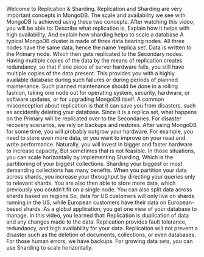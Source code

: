 Welcome to Replication & Sharding. Replication and Sharding are very important concepts in MongoDB.
The scale and availability we see with MongoDB is achieved using these two concepts.
After watching this video, you will be able to: Describe what replication is,
Explain how it helps with high availability, And explain how sharding helps to scale a database
A typical MongoDB cluster is made of three data bearing nodes. All three nodes have the
same data, hence the name ‘replica set’. Data is written to the Primary node.
Which then gets replicated to the Secondary nodes.
Having multiple copies of the data by the means of replication creates redundancy,
so that if one piece of server hardware fails, you still have multiple copies of the data present.
This provides you with a highly available database during such failures or during
periods of planned maintenance. Such planned maintenance should be
done in a rolling fashion, taking one node out for operating system, security, hardware, or
software updates, or for upgrading MongoDB itself. A common misconception about replication is that
it can save you from disasters, such as accidently deleting your database. Since it is a replica set,
what happens on the Primary will be replicated over to the Secondaries.
For disaster recovery scenarios, we rely on backups and restores.
After using MongoDB for some time, you will probably outgrow your hardware. For example,
you need to store even more data, or you want to improve on your read and write performance.
Naturally, you will invest in bigger and faster hardware to increase capacity,
But sometimes that is not feasible. In those situations, you can scale
horizontally by implementing Sharding, Which is the partitioning of your
biggest collections. Sharding your biggest or
most demanding collections has many benefits. When you partition your data across shards,
you increase your throughput by directing your queries only to relevant shards.
You are also then able to store more data, which previously you couldn’t fit on a single node.
You can also split data across shards based on regions
So, data for US customers will only live on shards running in the US, while European customers have
their data on European-based shards. As a global application, you get one
view of your database to manage. In this video, you learned that:
Replication is duplication of data and any changes made to the data.
Replication provides fault tolerance, redundancy, and high availability for your data.
Replication will not prevent a disaster such as the deletion of documents,
collections, or even databases. For those human errors, we have backups.
For growing data sets, you can use Sharding to scale horizontally.